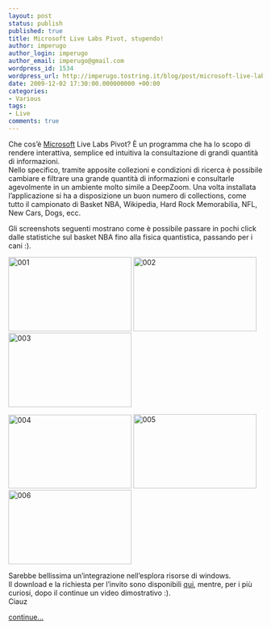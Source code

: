 ```yaml
---
layout: post
status: publish
published: true
title: Microsoft Live Labs Pivot, stupendo!
author: imperugo
author_login: imperugo
author_email: imperugo@gmail.com
wordpress_id: 1534
wordpress_url: http://imperugo.tostring.it/blog/post/microsoft-live-labs-pivot-stupendo/
date: 2009-12-02 17:30:00.000000000 +00:00
categories:
- Various
tags:
- Live
comments: true
---
```

<p>Che cos’è <a title="Microsoft Corporation" href="http://www.microsoft.com" rel="nofollow" target="_blank">Microsoft</a> Live Labs Pivot? È un programma che ha lo scopo di rendere interattiva, semplice ed intuitiva la consultazione di grandi quantità di informazioni.     <br />Nello specifico, tramite apposite collezioni e condizioni di ricerca è possibile cambiare e filtrare una grande quantità di informazioni e consultarle agevolmente in un ambiente molto simile a DeepZoom. Una volta installata l’applicazione si ha a disposizione un buon numero di collections, come tutto il campionato di Basket NBA, Wikipedia, Hard Rock Memorabilia, NFL, New Cars, Dogs, ecc.</p>  <p>Gli screenshots seguenti mostrano come è possibile passare in pochi click dalle statistiche sul basket NBA fino alla fisica quantistica, passando per i cani :).</p>  <p><a href="http://imperugo.tostring.it/Content/Uploaded/image/d5707cbe-68cc-4668-8261-10e774d291db.jpg" rel="shadowbox[MLLPivot]"><img style="border-right-width: 0px; display: inline; border-top-width: 0px; border-bottom-width: 0px; border-left-width: 0px" title="001" border="0" alt="001" src="http://imperugo.tostring.it/Content/Uploaded/image/0aab05eb-8fdc-4ff1-a452-c49babf94d82.jpg" width="244" height="147" /></a> <a href="http://imperugo.tostring.it/Content/Uploaded/image/46b79c4f-9c11-4d66-ad04-aff238a32b2b.jpg" rel="shadowbox[MLLPivot]"><img style="border-right-width: 0px; display: inline; border-top-width: 0px; border-bottom-width: 0px; border-left-width: 0px" title="002" border="0" alt="002" src="http://imperugo.tostring.it/Content/Uploaded/image/b693308d-8379-4a1f-ae9d-91527e074a4b.jpg" width="244" height="147" /></a> <a href="http://imperugo.tostring.it/Content/Uploaded/image/d3062645-0d21-4c6f-9f8a-5aa4c4b3a2a7.jpg" rel="shadowbox[MLLPivot]"><img style="border-right-width: 0px; display: inline; border-top-width: 0px; border-bottom-width: 0px; border-left-width: 0px" title="003" border="0" alt="003" src="http://imperugo.tostring.it/Content/Uploaded/image/fbf0857c-ed63-477e-9002-87bdf1f94acc.jpg" width="244" height="147" /></a> </p>  <p><a href="http://imperugo.tostring.it/Content/Uploaded/image/0b84f38a-0e3a-4574-99cd-57e4d33176d8.jpg" rel="shadowbox[MLLPivot]"><img style="border-right-width: 0px; display: inline; border-top-width: 0px; border-bottom-width: 0px; border-left-width: 0px" title="004" border="0" alt="004" src="http://imperugo.tostring.it/Content/Uploaded/image/b0612546-3eed-4167-9b00-f4dea9070b3d.jpg" width="244" height="146" /></a> <a href="http://imperugo.tostring.it/Content/Uploaded/image/92f3cba5-c0e4-417c-9d95-8d7123792f3f.jpg" rel="shadowbox[MLLPivot]"><img style="border-right-width: 0px; display: inline; border-top-width: 0px; border-bottom-width: 0px; border-left-width: 0px" title="005" border="0" alt="005" src="http://imperugo.tostring.it/Content/Uploaded/image/fb15dbee-5025-4d7b-b01f-1fb67d28314b.jpg" width="244" height="147" /></a> <a href="http://imperugo.tostring.it/Content/Uploaded/image/cab391b3-0094-46a6-bc3f-426304e8c54f.jpg" rel="shadowbox[MLLPivot]"><img style="border-right-width: 0px; display: inline; border-top-width: 0px; border-bottom-width: 0px; border-left-width: 0px" title="006" border="0" alt="006" src="http://imperugo.tostring.it/Content/Uploaded/image/303e51fa-fde8-4ec6-adbc-2b131ebc5578.jpg" width="244" height="147" /></a> </p>  <p>Sarebbe bellissima un’integrazione nell’esplora risorse di windows.    <br />Il download e la richiesta per l’invito sono disponibili <a title="Microsoft Live Labs Pivot" href="http://www.getpivot.com/" rel="nofollow" target="_blank">qui</a>, mentre, per i più curiosi, dopo il continue un video dimostrativo :).     <br />Ciauz</p>  <p><a class="more" href="http://imperugo.tostring.it/blog/post/microsoft-live-labs-pivot-stupendo/">continue...</a></p>
